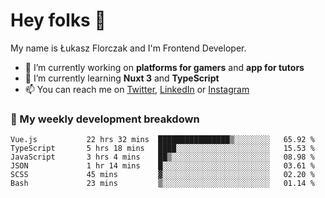 # Hey folks 👋

My name is Łukasz Florczak and I'm Frontend Developer. 

- 🔭 I’m currently working on **platforms for gamers** and **app for tutors**
- 🌱 I’m currently learning **Nuxt 3** and **TypeScript**
- 📫 You can reach me on [Twitter](https://twitter.com/lukaszflorczak), [LinkedIn](https://pl.linkedin.com/in/lukasz-florczak) or [Instagram](https://instagram.com/lukaszflorczak)


### 🧮 My weekly development breakdown

<!--START_SECTION:waka-->

```text
Vue.js           22 hrs 32 mins  ████████████████▒░░░░░░░░   65.92 %
TypeScript       5 hrs 18 mins   ████░░░░░░░░░░░░░░░░░░░░░   15.53 %
JavaScript       3 hrs 4 mins    ██▒░░░░░░░░░░░░░░░░░░░░░░   08.98 %
JSON             1 hr 14 mins    █░░░░░░░░░░░░░░░░░░░░░░░░   03.61 %
SCSS             45 mins         ▓░░░░░░░░░░░░░░░░░░░░░░░░   02.20 %
Bash             23 mins         ▒░░░░░░░░░░░░░░░░░░░░░░░░   01.14 %
```

<!--END_SECTION:waka-->

<!--
**lukaszflorczak/lukaszflorczak** is a ✨ _special_ ✨ repository because its `README.md` (this file) appears on your GitHub profile.

Here are some ideas to get you started:

- 🔭 I’m currently working on ...
- 🌱 I’m currently learning ...
- 👯 I’m looking to collaborate on ...
- 🤔 I’m looking for help with ...
- 💬 Ask me about ...
- 📫 How to reach me: ...
- 😄 Pronouns: ...
- ⚡ Fun fact: ...
-->
